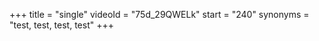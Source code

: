 +++
title = "single"
videoId = "75d_29QWELk"
start = "240"
synonyms = "test, test, test, test"
+++

